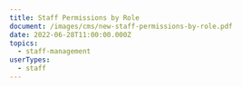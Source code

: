 ```yaml
---
title: Staff Permissions by Role
document: /images/cms/new-staff-permissions-by-role.pdf
date: 2022-06-28T11:00:00.000Z
topics:
  - staff-management
userTypes:
  - staff
---
```

